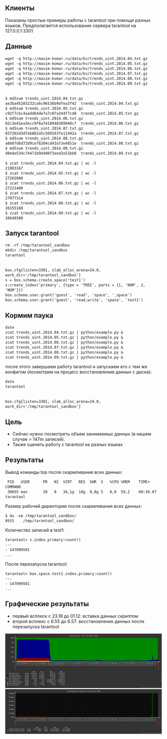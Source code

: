 ## Клиенты

Показаны простые примеры работы с tarantool при помощи разных языков.
Предполагается использование сервера tarantool на 127.0.0.1:3301

## Данные

    wget -q http://maxim-komar.ru/data/kv/trends_uint.2014.04.txt.gz
    wget -q http://maxim-komar.ru/data/kv/trends_uint.2014.05.txt.gz
    wget -q http://maxim-komar.ru/data/kv/trends_uint.2014.06.txt.gz
    wget -q http://maxim-komar.ru/data/kv/trends_uint.2014.07.txt.gz
    wget -q http://maxim-komar.ru/data/kv/trends_uint.2014.08.txt.gz
    wget -q http://maxim-komar.ru/data/kv/trends_uint.2014.09.txt.gz
    

    $ md5sum trends_uint.2014.04.txt.gz 
    ae3ba45203232ca6c96536b9dfea3f42  trends_uint.2014.04.txt.gz
    $ md5sum trends_uint.2014.05.txt.gz 
    c92f7cbc4aadd64de7a7c07a344f7cd8  trends_uint.2014.05.txt.gz
    $ md5sum trends_uint.2014.06.txt.gz 
    02c3e41ea3ecc9f6a7418948389940cf  trends_uint.2014.06.txt.gz
    $ md5sum trends_uint.2014.07.txt.gz 
    65f262d3dfab882a5c569163fe11442a  trends_uint.2014.07.txt.gz
    $ md5sum trends_uint.2014.08.txt.gz 
    a6607d6d72d9ce76204cd43a73e4851e  trends_uint.2014.08.txt.gz
    $ md5sum trends_uint.2014.09.txt.gz 
    d84de534c74471b9d490f3eed2e51bb8  trends_uint.2014.09.txt.gz

    $ zcat trends_uint.2014.04.txt.gz | wc -l
    21903167
    $ zcat trends_uint.2014.05.txt.gz | wc -l
    27202080
    $ zcat trends_uint.2014.06.txt.gz | wc -l
    27221400
    $ zcat trends_uint.2014.07.txt.gz | wc -l
    27977314
    $ zcat trends_uint.2014.08.txt.gz | wc -l
    26155160
    $ zcat trends_uint.2014.09.txt.gz | wc -l
    16640380


## Запуск tarantool
    
    rm -rf /tmp/tarantool_sandbox
    mkdir /tmp/tarantool_sandbox
    tarantool


    box.cfg{listen=3301, slab_alloc_arena=24.0, work_dir='/tmp/tarantool_sandbox'}
    s = box.schema.create_space('test1')
    s:create_index('primary', {type = 'TREE', parts = {1, 'NUM', 2, 'NUM'}})
    box.schema.user.grant('guest', 'read', 'space', '_space')
    box.schema.user.grant('guest', 'read,write', 'space', 'test1')

## Кормим паука

    date
    zcat trends_uint.2014.04.txt.gz | python/example.py &
    zcat trends_uint.2014.05.txt.gz | python/example.py &
    zcat trends_uint.2014.06.txt.gz | python/example.py &
    zcat trends_uint.2014.07.txt.gz | python/example.py &
    zcat trends_uint.2014.08.txt.gz | python/example.py &
    zcat trends_uint.2014.09.txt.gz | python/example.py &

после этого завершаем работу tarantool и запускаем его с тем же конфигом (посмотрим на процесс восстановления данных с диска):

    date
    tarantool


    box.cfg{listen=3301, slab_alloc_arena=24.0, work_dir='/tmp/tarantool_sandbox'}

## Цель

- Сейчас нужно посмотреть объем занимаемых данных (в нашем случае > 147m записей).
- Также оценить работу с tarantool на разных языках

## Результаты

Вывод команды top после скармливания всех данных:

     PID   USER      PR   NI  VIRT   RES  SHR  S   %CPU %MEM    TIME+    COMMAND
     30655 max       20   0   34,1g  18g  8,8g S   0,0  59,2    60:30.07 tarantool

Размер рабочей директории после скармливания всех данных:

    $ du -sm /tmp/tarantool_sandbox/
    8915    /tmp/tarantool_sandbox/

Количество записей в test1:

    tarantool> s.index.primary:count()
    ---
    - 147099501
    ...

После перезапуска tarantool:

    tarantool> box.space.test1.index.primary:count()
    ---
    - 147099501
    ...


## Графические результаты

- первый всплеск с 23.18 до 01.12: вставка данных скриптом
- второй всплекс с 6.55 до 6.57: восстановление данных после перезапуска tarantool

![cpu utilization](https://raw.githubusercontent.com/maxim-komar/mail.ru/master/images/client.cpu.util.png)
![disk IO](https://raw.githubusercontent.com/maxim-komar/mail.ru/master/images/client.sda1.io.png)

